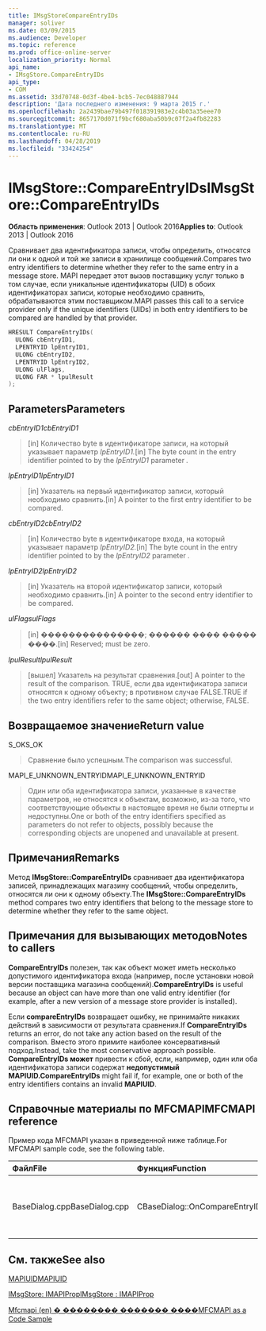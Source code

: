 ```yaml
---
title: IMsgStoreCompareEntryIDs
manager: soliver
ms.date: 03/09/2015
ms.audience: Developer
ms.topic: reference
ms.prod: office-online-server
localization_priority: Normal
api_name:
- IMsgStore.CompareEntryIDs
api_type:
- COM
ms.assetid: 33d70748-0d3f-4be4-bcb5-7ec048887944
description: 'Дата последнего изменения: 9 марта 2015 г.'
ms.openlocfilehash: 2a2439bae79b497f018391983e2c4b03a35eee70
ms.sourcegitcommit: 8657170d071f9bcf680aba50b9c07f2a4fb82283
ms.translationtype: MT
ms.contentlocale: ru-RU
ms.lasthandoff: 04/28/2019
ms.locfileid: "33424254"
---
```

# <a name="imsgstorecompareentryids"></a><span data-ttu-id="2d885-103">IMsgStore::CompareEntryIDs</span><span class="sxs-lookup"><span data-stu-id="2d885-103">IMsgStore::CompareEntryIDs</span></span>

  
  
<span data-ttu-id="2d885-104">**Область применения**: Outlook 2013 | Outlook 2016</span><span class="sxs-lookup"><span data-stu-id="2d885-104">**Applies to**: Outlook 2013 | Outlook 2016</span></span> 
  
<span data-ttu-id="2d885-105">Сравнивает два идентификатора записи, чтобы определить, относятся ли они к одной и той же записи в хранилище сообщений.</span><span class="sxs-lookup"><span data-stu-id="2d885-105">Compares two entry identifiers to determine whether they refer to the same entry in a message store.</span></span> <span data-ttu-id="2d885-106">MAPI передает этот вызов поставщику услуг только в том случае, если уникальные идентификаторы (UID) в обоих идентификаторах записи, которые необходимо сравнить, обрабатываются этим поставщиком.</span><span class="sxs-lookup"><span data-stu-id="2d885-106">MAPI passes this call to a service provider only if the unique identifiers (UIDs) in both entry identifiers to be compared are handled by that provider.</span></span>
  
```cpp
HRESULT CompareEntryIDs(
  ULONG cbEntryID1,
  LPENTRYID lpEntryID1,
  ULONG cbEntryID2,
  LPENTRYID lpEntryID2,
  ULONG ulFlags,
  ULONG FAR * lpulResult
);
```

## <a name="parameters"></a><span data-ttu-id="2d885-107">Parameters</span><span class="sxs-lookup"><span data-stu-id="2d885-107">Parameters</span></span>

 <span data-ttu-id="2d885-108">_cbEntryID1_</span><span class="sxs-lookup"><span data-stu-id="2d885-108">_cbEntryID1_</span></span>
  
> <span data-ttu-id="2d885-109">[in] Количество byte в идентификаторе записи, на который указывает  параметр _lpEntryID1._</span><span class="sxs-lookup"><span data-stu-id="2d885-109">[in] The byte count in the entry identifier pointed to by the  _lpEntryID1_ parameter  _._</span></span>
    
 <span data-ttu-id="2d885-110">_lpEntryID1_</span><span class="sxs-lookup"><span data-stu-id="2d885-110">_lpEntryID1_</span></span>
  
> <span data-ttu-id="2d885-111">[in] Указатель на первый идентификатор записи, который необходимо сравнить.</span><span class="sxs-lookup"><span data-stu-id="2d885-111">[in] A pointer to the first entry identifier to be compared.</span></span>
    
 <span data-ttu-id="2d885-112">_cbEntryID2_</span><span class="sxs-lookup"><span data-stu-id="2d885-112">_cbEntryID2_</span></span>
  
> <span data-ttu-id="2d885-113">[in] Количество byte в идентификаторе входа, на который указывает параметр  _lpEntryID2._</span><span class="sxs-lookup"><span data-stu-id="2d885-113">[in] The byte count in the entry identifier pointed to by the  _lpEntryID2_ parameter  _._</span></span>
    
 <span data-ttu-id="2d885-114">_lpEntryID2_</span><span class="sxs-lookup"><span data-stu-id="2d885-114">_lpEntryID2_</span></span>
  
> <span data-ttu-id="2d885-115">[in] Указатель на второй идентификатор записи, который необходимо сравнить.</span><span class="sxs-lookup"><span data-stu-id="2d885-115">[in] A pointer to the second entry identifier to be compared.</span></span>
    
 <span data-ttu-id="2d885-116">_ulFlags_</span><span class="sxs-lookup"><span data-stu-id="2d885-116">_ulFlags_</span></span>
  
> <span data-ttu-id="2d885-117">[in] ���������������; ������ ���� ����� ����.</span><span class="sxs-lookup"><span data-stu-id="2d885-117">[in] Reserved; must be zero.</span></span>
    
 <span data-ttu-id="2d885-118">_lpulResult_</span><span class="sxs-lookup"><span data-stu-id="2d885-118">_lpulResult_</span></span>
  
> <span data-ttu-id="2d885-119">[вышел] Указатель на результат сравнения.</span><span class="sxs-lookup"><span data-stu-id="2d885-119">[out] A pointer to the result of the comparison.</span></span> <span data-ttu-id="2d885-120">TRUE, если два идентификатора записи относятся к одному объекту; в противном случае FALSE.</span><span class="sxs-lookup"><span data-stu-id="2d885-120">TRUE if the two entry identifiers refer to the same object; otherwise, FALSE.</span></span>
    
## <a name="return-value"></a><span data-ttu-id="2d885-121">Возвращаемое значение</span><span class="sxs-lookup"><span data-stu-id="2d885-121">Return value</span></span>

<span data-ttu-id="2d885-122">S_OK</span><span class="sxs-lookup"><span data-stu-id="2d885-122">S_OK</span></span> 
  
> <span data-ttu-id="2d885-123">Сравнение было успешным.</span><span class="sxs-lookup"><span data-stu-id="2d885-123">The comparison was successful.</span></span>
    
<span data-ttu-id="2d885-124">MAPI_E_UNKNOWN_ENTRYID</span><span class="sxs-lookup"><span data-stu-id="2d885-124">MAPI_E_UNKNOWN_ENTRYID</span></span> 
  
> <span data-ttu-id="2d885-125">Один или оба идентификатора записи, указанные в качестве параметров, не относятся к объектам, возможно, из-за того, что соответствующие объекты в настоящее время не были отперты и недоступны.</span><span class="sxs-lookup"><span data-stu-id="2d885-125">One or both of the entry identifiers specified as parameters do not refer to objects, possibly because the corresponding objects are unopened and unavailable at present.</span></span>
    
## <a name="remarks"></a><span data-ttu-id="2d885-126">Примечания</span><span class="sxs-lookup"><span data-stu-id="2d885-126">Remarks</span></span>

<span data-ttu-id="2d885-127">Метод **IMsgStore::CompareEntryIDs** сравнивает два идентификатора записей, принадлежащих магазину сообщений, чтобы определить, относятся ли они к одному объекту.</span><span class="sxs-lookup"><span data-stu-id="2d885-127">The **IMsgStore::CompareEntryIDs** method compares two entry identifiers that belong to the message store to determine whether they refer to the same object.</span></span> 
  
## <a name="notes-to-callers"></a><span data-ttu-id="2d885-128">Примечания для вызывающих методов</span><span class="sxs-lookup"><span data-stu-id="2d885-128">Notes to callers</span></span>

 <span data-ttu-id="2d885-129">**CompareEntryIDs** полезен, так как объект может иметь несколько допустимого идентификатора входа (например, после установки новой версии поставщика магазина сообщений).</span><span class="sxs-lookup"><span data-stu-id="2d885-129">**CompareEntryIDs** is useful because an object can have more than one valid entry identifier (for example, after a new version of a message store provider is installed).</span></span> 
  
<span data-ttu-id="2d885-130">Если **compareEntryIDs** возвращает ошибку, не принимайте никаких действий в зависимости от результата сравнения.</span><span class="sxs-lookup"><span data-stu-id="2d885-130">If **CompareEntryIDs** returns an error, do not take any action based on the result of the comparison.</span></span> <span data-ttu-id="2d885-131">Вместо этого примите наиболее консервативный подход.</span><span class="sxs-lookup"><span data-stu-id="2d885-131">Instead, take the most conservative approach possible.</span></span> <span data-ttu-id="2d885-132">**CompareEntryIDs может** привести к сбой, если, например, один или оба идентификатора записи содержат **недопустимый MAPIUID.**</span><span class="sxs-lookup"><span data-stu-id="2d885-132">**CompareEntryIDs** might fail if, for example, one or both of the entry identifiers contains an invalid **MAPIUID**.</span></span> 
  
## <a name="mfcmapi-reference"></a><span data-ttu-id="2d885-133">Справочные материалы по MFCMAPI</span><span class="sxs-lookup"><span data-stu-id="2d885-133">MFCMAPI reference</span></span>

<span data-ttu-id="2d885-134">Пример кода MFCMAPI указан в приведенной ниже таблице.</span><span class="sxs-lookup"><span data-stu-id="2d885-134">For MFCMAPI sample code, see the following table.</span></span>
  
|<span data-ttu-id="2d885-135">**Файл**</span><span class="sxs-lookup"><span data-stu-id="2d885-135">**File**</span></span>|<span data-ttu-id="2d885-136">**Функция**</span><span class="sxs-lookup"><span data-stu-id="2d885-136">**Function**</span></span>|<span data-ttu-id="2d885-137">**Примечание**</span><span class="sxs-lookup"><span data-stu-id="2d885-137">**Comment**</span></span>|
|:-----|:-----|:-----|
|<span data-ttu-id="2d885-138">BaseDialog.cpp</span><span class="sxs-lookup"><span data-stu-id="2d885-138">BaseDialog.cpp</span></span>  <br/> |<span data-ttu-id="2d885-139">CBaseDialog::OnCompareEntryIDs</span><span class="sxs-lookup"><span data-stu-id="2d885-139">CBaseDialog::OnCompareEntryIDs</span></span>  <br/> |<span data-ttu-id="2d885-140">MFCMAPI использует **метод IMsgStore::CompareEntryIDs** для сравнения ID-записей.</span><span class="sxs-lookup"><span data-stu-id="2d885-140">MFCMAPI uses the **IMsgStore::CompareEntryIDs** method to compare entry IDs.</span></span>  <br/> |
   
## <a name="see-also"></a><span data-ttu-id="2d885-141">См. также</span><span class="sxs-lookup"><span data-stu-id="2d885-141">See also</span></span>



[<span data-ttu-id="2d885-142">MAPIUID</span><span class="sxs-lookup"><span data-stu-id="2d885-142">MAPIUID</span></span>](mapiuid.md)
  
[<span data-ttu-id="2d885-143">IMsgStore: IMAPIProp</span><span class="sxs-lookup"><span data-stu-id="2d885-143">IMsgStore : IMAPIProp</span></span>](imsgstoreimapiprop.md)


[<span data-ttu-id="2d885-144">Mfcmapi (en) � �������� ������� ����</span><span class="sxs-lookup"><span data-stu-id="2d885-144">MFCMAPI as a Code Sample</span></span>](mfcmapi-as-a-code-sample.md)

